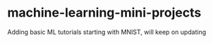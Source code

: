 # machine-learning-mini-projects
Adding basic ML tutorials starting with MNIST, will keep on updating

